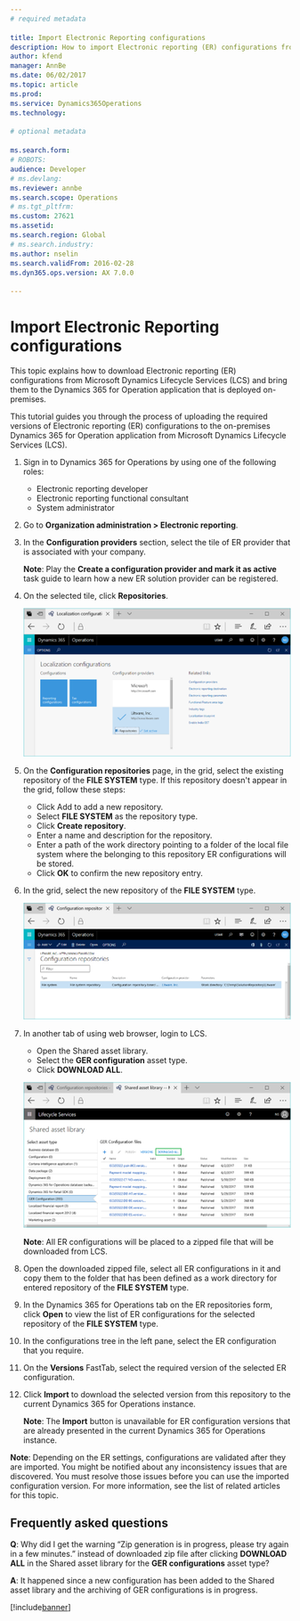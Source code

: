 ```yaml
---
# required metadata

title: Import Electronic Reporting configurations
description: How to import Electronic reporting (ER) configurations from LCS to on-premises Dynamics 365 for Operation application
author: kfend
manager: AnnBe
ms.date: 06/02/2017
ms.topic: article
ms.prod: 
ms.service: Dynamics365Operations
ms.technology: 

# optional metadata

ms.search.form: 
# ROBOTS: 
audience: Developer
# ms.devlang: 
ms.reviewer: annbe
ms.search.scope: Operations
# ms.tgt_pltfrm: 
ms.custom: 27621
ms.assetid: 
ms.search.region: Global
# ms.search.industry: 
ms.author: nselin
ms.search.validFrom: 2016-02-28
ms.dyn365.ops.version: AX 7.0.0

---
```


# Import Electronic Reporting configurations

This topic explains how to download Electronic reporting (ER) configurations from Microsoft Dynamics Lifecycle Services (LCS) and bring them to the Dynamics 365 for Operation application that is deployed on-premises.

This tutorial guides you through the process of uploading the required versions of Electronic reporting (ER) configurations to the on-premises Dynamics 365 for Operation application from Microsoft Dynamics Lifecycle Services (LCS).

1.  Sign in to Dynamics 365 for Operations by using one of the following roles:
    * Electronic reporting developer
    * Electronic reporting functional consultant
    * System administrator
2.	Go to **Organization administration > Electronic reporting**.
3.	In the **Configuration providers** section, select the tile of ER provider that is associated with your company.
    
    **Note**: Play the **Create a configuration provider and mark it as active** task guide to learn how a new ER solution provider can be registered.
4.	On the selected tile, click **Repositories**.

    ![Picture 1](media/ger-providers-tiles.png)

5.	On the **Configuration repositories** page, in the grid, select the existing repository of the **FILE SYSTEM** type. If this repository doesn't appear in the grid, follow these steps:
    * Click Add to add a new repository.
    * Select **FILE SYSTEM** as the repository type.
    * Click **Create repository**.
    * Enter a name and description for the repository.
    * Enter a path of the work directory pointing to a folder of the local file system where the belonging to this repository ER configurations will be stored.
    * Click **OK** to confirm the new repository entry.
6.	In the grid, select the new repository of the **FILE SYSTEM** type.

    ![Picture 2](media/ger-file-repository.png)
    
7.	In another tab of using web browser, login to LCS.
    * Open the Shared asset library.
    * Select the **GER configuration** asset type.
    * Click **DOWNLOAD ALL**.

    ![Picture 3](media/ger-lcs-shared-asset-library.png)
    
    **Note**: All ER configurations will be placed to a zipped file that will be downloaded from LCS.
    
8.	Open the downloaded zipped file, select all ER configurations in it and copy them to the folder that has been defined as a work directory for entered repository of the **FILE SYSTEM** type.
9.	In the Dynamics 365 for Operations tab on the ER repositories form, click **Open** to view the list of ER configurations for the selected repository of the **FILE SYSTEM** type.
10.	In the configurations tree in the left pane, select the ER configuration that you require.
11.	On the **Versions** FastTab, select the required version of the selected ER configuration.
12.	Click **Import** to download the selected version from this repository to the current Dynamics 365 for Operations instance. 

    **Note**: The **Import** button is unavailable for ER configuration versions that are already presented in the current Dynamics 365 for Operations instance. 

**Note**: Depending on the ER settings, configurations are validated after they are imported. You might be notified about any inconsistency issues that are discovered. You must resolve those issues before you can use the imported configuration version. For more information, see the list of related articles for this topic. 

## Frequently asked questions

**Q**: Why did I get the warning “Zip generation is in progress, please try again in a few minutes.” instead of downloaded zip file after clicking **DOWNLOAD ALL** in the Shared asset library for the **GER configurations** asset type?

**A**: It happened since a new configuration has been added to the Shared asset library and the archiving of GER configurations is in progress.

[!include[banner](../includes/banner.md)]
